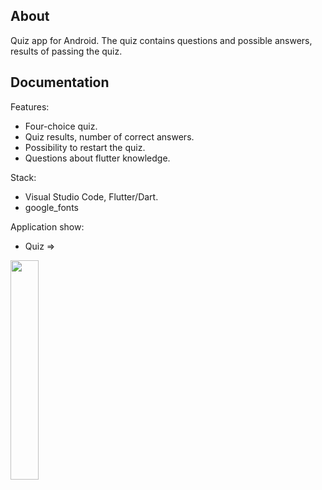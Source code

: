 ## About

Quiz app for Android. The quiz contains questions and possible answers, results of passing the quiz.

## Documentation

Features:
- Four-choice quiz.
- Quiz results, number of correct answers.
- Possibility to restart the quiz.
- Questions about flutter knowledge.

Stack:
- Visual Studio Code, Flutter/Dart. 
- google_fonts

Application show:
- Quiz =>

<img src="!https://github.com/ERumor/quiz_app/assets/57027295/448f5493-389f-495a-ab5c-78899e919869" width=30% height=30%/>
